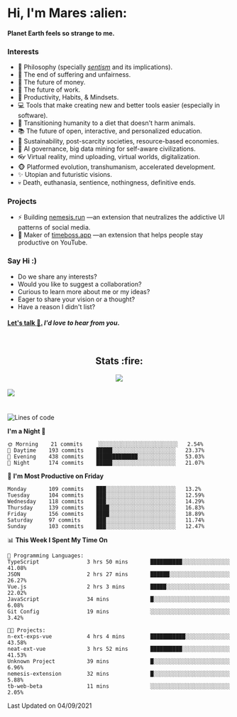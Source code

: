 <h1>Hi, I'm Mares :alien:</h1>

#### Planet Earth feels so strange to me.

### **Interests**

- 🌊 Philosophy (specially [_sentism_][sentismmedium] and its implications).
- 🎯 The end of suffering and unfairness.
- 💸 The future of money.
- 💼 The future of work.
- 🧠 Productivity, Habits, & Mindsets.
- 💻 Tools that make creating new and better tools easier (especially in software).
- 🥗 Transitioning humanity to a diet that doesn't harm animals.
- 📚 The future of open, interactive, and personalized education.
- 🌱 Sustainability, post-scarcity societies, resource-based economies.
- 🤖 AI governance, big data mining for self-aware civilizations.
- 👓 Virtual reality, mind uploading, virtual worlds, digitalization.
- 🐵 Platformed evolution, transhumanism, accelerated development.
- ✨ Utopian and futuristic visions.
- 💀 Death, euthanasia, sentience, nothingness, definitive ends.


### **Projects**

- ⚡ Building [nemesis.run](https://nemesis.run) —an extension that neutralizes the addictive UI patterns of social media.
- 💎 Maker of [timeboss.app](https://timeboss.app) —an extension that helps people stay productive on YouTube.


### **Say Hi :)**

- Do we share any interests?
- Would you like to suggest a collaboration?
- Curious to learn more about me or my ideas?
- Eager to share your vision or a thought?
- Have a reason I didn't list?

#### [Let's talk :wave:.](mailto:mareszhar@gmail.com) _I'd love to hear from you_.

[sentismmedium]: https://medium.com/@mareszhar/born-a-prisoner-a-reflection-about-life-its-struggles-and-a-plan-to-escape-d8566ce9b026

<br>

<h2 align="center">Stats :fire:</h2>

<div align="center">
  <img src="https://github-readme-streak-stats.herokuapp.com?user=mareszhar&theme=black-ice&hide_border=true&stroke=FFFFFF15&ring=DF8FFE&fire=DF8FFE&currStreakLabel=DF8FFE&background=1A232A&currStreakNum=86FFAB&dates=B1AAB3FF">
</div>

<!-- Add or remove this: &dates=B1AAB3FF at the end of the streak stats URL if they get bugged and aren't updating -->

<br>

<img src="https://activity-graph.herokuapp.com/graph?username=mareszhar&theme=nord&bg_color=00000000&color=979797&line=DF8FFE&point=00000000&area=true&hide_border=true">

<br>

<h1></h1>

<!--START_SECTION:waka-->
![Lines of code](https://img.shields.io/badge/From%20Hello%20World%20I%27ve%20Written-119059%20lines%20of%20code-blue)

**I'm a Night 🦉** 

```text
🌞 Morning    21 commits     ░░░░░░░░░░░░░░░░░░░░░░░░░   2.54% 
🌆 Daytime    193 commits    █████░░░░░░░░░░░░░░░░░░░░   23.37% 
🌃 Evening    438 commits    █████████████░░░░░░░░░░░░   53.03% 
🌙 Night      174 commits    █████░░░░░░░░░░░░░░░░░░░░   21.07%

```
📅 **I'm Most Productive on Friday** 

```text
Monday       109 commits    ███░░░░░░░░░░░░░░░░░░░░░░   13.2% 
Tuesday      104 commits    ███░░░░░░░░░░░░░░░░░░░░░░   12.59% 
Wednesday    118 commits    ███░░░░░░░░░░░░░░░░░░░░░░   14.29% 
Thursday     139 commits    ████░░░░░░░░░░░░░░░░░░░░░   16.83% 
Friday       156 commits    ████░░░░░░░░░░░░░░░░░░░░░   18.89% 
Saturday     97 commits     ███░░░░░░░░░░░░░░░░░░░░░░   11.74% 
Sunday       103 commits    ███░░░░░░░░░░░░░░░░░░░░░░   12.47%

```


📊 **This Week I Spent My Time On** 

```text
💬 Programming Languages: 
TypeScript               3 hrs 50 mins       ██████████░░░░░░░░░░░░░░░   41.08% 
JSON                     2 hrs 27 mins       ██████░░░░░░░░░░░░░░░░░░░   26.27% 
Vue.js                   2 hrs 3 mins        █████░░░░░░░░░░░░░░░░░░░░   22.02% 
JavaScript               34 mins             █░░░░░░░░░░░░░░░░░░░░░░░░   6.08% 
Git Config               19 mins             ░░░░░░░░░░░░░░░░░░░░░░░░░   3.42%

🐱‍💻 Projects: 
n-ext-exps-vue           4 hrs 4 mins        ███████████░░░░░░░░░░░░░░   43.58% 
neat-ext-vue             3 hrs 52 mins       ██████████░░░░░░░░░░░░░░░   41.53% 
Unknown Project          39 mins             █░░░░░░░░░░░░░░░░░░░░░░░░   6.96% 
nemesis-extension        32 mins             █░░░░░░░░░░░░░░░░░░░░░░░░   5.88% 
tb-web-beta              11 mins             ░░░░░░░░░░░░░░░░░░░░░░░░░   2.05%

```


 Last Updated on 04/09/2021
<!--END_SECTION:waka-->


